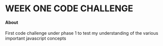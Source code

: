 # WEEK ONE CODE CHALLENGE
#### About
First code challenge under phase 1 to test my understanding of the various important javascript concepts
